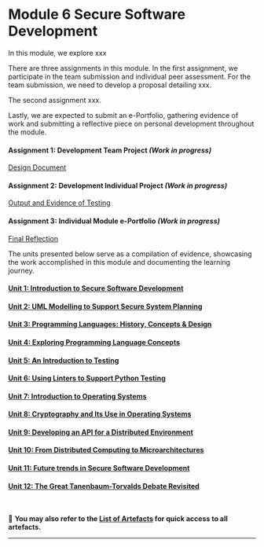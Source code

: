 # Module 6 Secure Software Development

In this module, we explore xxx

There are three assignments in this module. In the first assignment, we participate in the team submission and individual peer assessment. For the team submission, we need to develop a proposal detailing xxx.

The second assignment xxx.

Lastly, we are expected to submit an e-Portfolio, gathering evidence of work and submitting a reflective piece on personal development throughout the module.

#### Assignment 1: Development Team Project _(Work in progress)_
[Design Document](SSD_A1_Requirement.pdf) <br>
	
#### Assignment 2: Development Individual Project _(Work in progress)_
[Output and Evidence of Testing](SSD_A2_Requirement.pdf)

#### Assignment 3: Individual Module e-Portfolio _(Work in progress)_
[Final Reflection](SSD_A3_Requirement.pdf)

The units presented below serve as a compilation of evidence, showcasing the work accomplished in this module and documenting the learning journey.

#### [Unit 1: Introduction to Secure Software Development](SSD_Unit01.md)

#### [Unit 2: UML Modelling to Support Secure System Planning](SSD_Unit02.md)

#### [Unit 3: Programming Languages: History, Concepts & Design](SSD_Unit03.md)

#### [Unit 4: Exploring Programming Language Concepts](SSD_Unit04.md)

#### [Unit 5: An Introduction to Testing](SSD_Unit05.md)

#### [Unit 6: Using Linters to Support Python Testing](SSD_Unit06.md)

#### [Unit 7: Introduction to Operating Systems](SSD_Unit07.md)

#### [Unit 8: Cryptography and Its Use in Operating Systems](SSD_Unit08.md)

#### [Unit 9: Developing an API for a Distributed Environment](SSD_Unit09.md)

#### [Unit 10: From Distributed Computing to Microarchitectures](SSD_Unit10.md)

#### [Unit 11: Future trends in Secure Software Development](SSD_Unit11.md)

#### [Unit 12: The Great Tanenbaum-Torvalds Debate Revisited](SSD_Unit12.md)
<br>

📑 **You may also refer to the [List of Artefacts](SSD_ArtefactsSummary.md) for quick access to all artefacts.**

---
